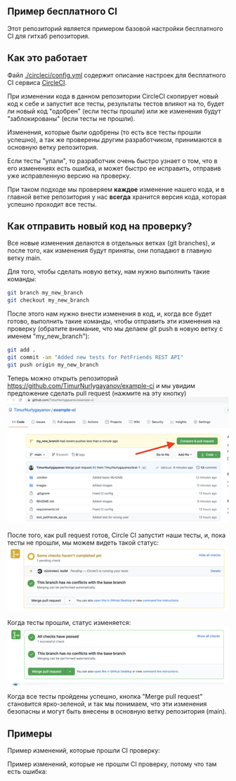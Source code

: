 Пример бесплатного CI
---------------------
Этот репозиторий является примером базовой настройки
бесплатного CI для гитхаб репозитория.


Как это работает
----------------

Файл [./circleci/config.yml](./circleci/config.yml) содержит
описание настроек для бесплатного CI сервиса 
[CircleCI](https://circleci.com/).

При изменении кода в данном репозитории CircleCI скопирует
новый код к себе и запустит все тесты, результаты 
тестов влияют на то, будет ли новый код "одобрен"
(если тесты прошли) или же изменения будут "заблокированы"
(если тесты не прошли).

Изменения, которые были одобрены (то есть все тесты прошли успешно),
а так же проверены другим разработчиком,
принимаются в основную ветку репозитория.

Если тесты "упали", то разработчик очень быстро узнает о том,
что в его изменениях есть ошибка, и может быстро ее исправить,
отправив уже исправленную версию на проверку.

При таком подходе мы проверяем **каждое** изменение нашего кода,
и в главной ветке репозитория у нас **всегда** хранится версия кода,
которая успешно проходит все тесты.


Как отправить новый код на проверку?
------------------------------------
Все новые изменения делаются в отдельных ветках (git branches),
и после того, как изменения будут приняты, они попадают в
главную ветку main.

Для того, чтобы сделать новую ветку,
нам нужно выполнить такие команды:

```bash
git branch my_new_branch
git checkout my_new_branch
```

После этого нам нужно внести изменения в код,
и, когда все будет готово, выполнить такие команды,
чтобы отправить эти изменения на проверку (обратите внимание,
что мы делаем git push в новую ветку с именем "my_new_branch"):

```bash
git add .
git commit -am "Added new tests for PetFriends REST API"
git push origin my_new_branch
```

Теперь можно открыть репозиторий 
https://github.com/TimurNurlygayanov/example-ci и мы увидим
предложение сделать pull request (нажмите на эту кнопку)
![Make pull request](images/make_pull_request.png)

После того, как pull request готов, Circle CI запустит наши 
тесты, и, пока тесты не прошли, мы можем видеть такой статус:
![Tests in progress](images/tests_in_progress.png)

Когда тесты прошли, статус изменяется:
![Tests passed](images/tests_passed.png)

Когда все тесты пройдены успешно, кнопка "Merge pull request" становится
ярко-зеленой, и так мы понимаем, что эти изменения безопасны и могут быть
внесены в основную ветку репозитория (main).

Примеры
-------
Пример изменений, которые прошли CI проверку:


Пример изменений, которые не прошли CI проверку,
потому что там есть ошибка:

